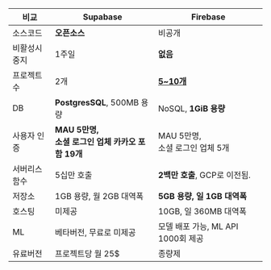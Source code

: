 | 비교      | Supabase                               | Firebase                                                                                   |
| ------ | ------------------------------------- | ----------------------------------------------------------------------------------------- |
| 소스코드    | **오픈소스**                               | 비공개                                                                                        |
| 비활성시 중지 | 1주일                                    | **없음**                                                                                     |
| 프로젝트 수  | 2개                                     | [**5~10개**](https://medium.com/@waynethebrain/beware-firebase-project-limits-ed5867befe0a) |
| DB      | **PostgresSQL**, 500MB 용량              | NoSQL, **1GiB 용량**                                                                         |
| 사용자 인증  | **MAU 5만명,  <br>소셜 로그인 업체 카카오 포함 19개** | MAU 5만명,  <br>소셜 로그인 업체 5개                                                                 |
| 서버리스 함수 | 5십만 호출                                 | **2백만 호출**, GCP로 이전됨.                                                                      |
| 저장소     | 1GB 용량, 월 2GB 대역폭                      | **5GB 용량, 일 1GB 대역폭**                                                                      |
| 호스팅     | 미제공                                    | 10GB, 일 360MB 대역폭                                                                          |
| ML      | 베타버전, 무료로 미제공                          | 모델 배포 가능, ML API 1000회 제공                                                                  |
| 유료버전    | 프로젝트당 월 25$                            | 종량제                                                                                        |
